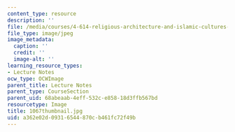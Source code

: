 ```yaml
---
content_type: resource
description: ''
file: /media/courses/4-614-religious-architecture-and-islamic-cultures-fall-2002/a362e02d09316544870cb461fc72f49b_1067thumbnail.jpg
file_type: image/jpeg
image_metadata:
  caption: ''
  credit: ''
  image-alt: ''
learning_resource_types:
- Lecture Notes
ocw_type: OCWImage
parent_title: Lecture Notes
parent_type: CourseSection
parent_uid: 68abeaab-4eff-532c-e858-18d3ffb567bd
resourcetype: Image
title: 1067thumbnail.jpg
uid: a362e02d-0931-6544-870c-b461fc72f49b
---
```

